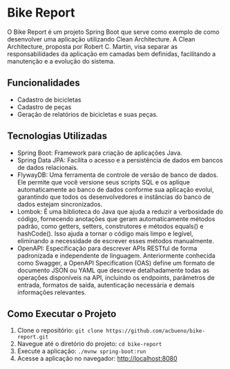 # Bike Report

O Bike Report é um projeto Spring Boot que serve como exemplo de como desenvolver uma aplicação utilizando Clean Architecture. A Clean Architecture, proposta por Robert C. Martin, visa separar as responsabilidades da aplicação em camadas bem definidas, facilitando a manutenção e a evolução do sistema.

## Funcionalidades
- Cadastro de bicicletas
- Cadastro de peças
- Geração de relatórios de bicicletas e suas peças.

## Tecnologias Utilizadas
- Spring Boot: Framework para criação de aplicações Java.
- Spring Data JPA: Facilita o acesso e a persistência de dados em bancos de dados relacionais.
- FlywayDB: Uma ferramenta de controle de versão de banco de dados. Ele permite que você versione seus scripts SQL e os aplique automaticamente ao banco de dados conforme sua aplicação evolui, garantindo que todos os desenvolvedores e instâncias do banco de dados estejam sincronizados.
- Lombok: É uma biblioteca do Java que ajuda a reduzir a verbosidade do código, fornecendo anotações que geram automaticamente métodos padrão, como getters, setters, construtores e métodos equals() e hashCode(). Isso ajuda a tornar o código mais limpo e legível, eliminando a necessidade de escrever esses métodos manualmente.
- OpenAPI: Especificação para descrever APIs RESTful de forma padronizada e independente de linguagem. Anteriormente conhecida como Swagger, a OpenAPI Specification (OAS) define um formato de documento JSON ou YAML que descreve detalhadamente todas as operações disponíveis na API, incluindo os endpoints, parâmetros de entrada, formatos de saída, autenticação necessária e demais informações relevantes.

## Como Executar o Projeto
1. Clone o repositório: `git clone https://github.com/acbueno/bike-report.git`
2. Navegue até o diretório do projeto: `cd bike-report`
3. Execute a aplicação: `./mvnw spring-boot:run`
4. Acesse a aplicação no navegador: [http://localhost:8080](http://localhost:8080)
